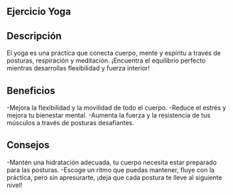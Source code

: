 ## Ejercicio Yoga

## Descripción
El yoga es una práctica que conecta cuerpo, mente y espíritu a través de posturas, respiración y meditación. ¡Encuentra el equilibrio perfecto mientras desarrollas flexibilidad y fuerza interior!

## Beneficios
-Mejora la flexibilidad y la movilidad de todo el cuerpo.
-Reduce el estrés y mejora tu bienestar mental.
-Aumenta la fuerza y la resistencia de tus músculos a través de posturas desafiantes.
 
## Consejos
-Mantén una hidratación adecuada, tu cuerpo necesita estar preparado para las posturas.
-Escoge un ritmo que puedas mantener, fluye con la práctica, pero sin apresurarte, ¡deja que cada postura te lleve al siguiente nivel!
